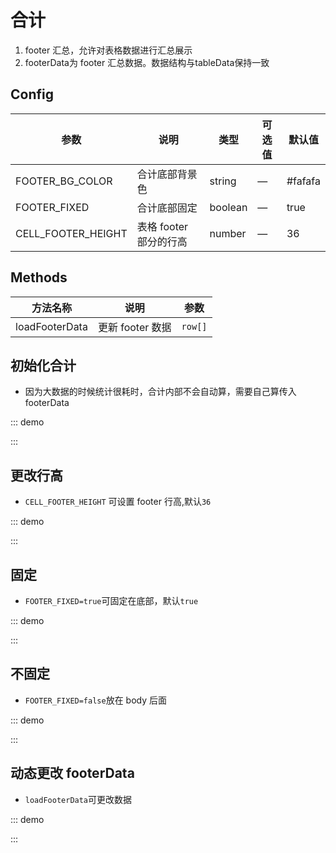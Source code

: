 # 合计

1. footer 汇总，允许对表格数据进行汇总展示
2. footerData为 footer 汇总数据。数据结构与tableData保持一致

## Config

| 参数               | 说明                   | 类型    | 可选值 | 默认值  |
| ------------------ | ---------------------- | ------- | ------ | ------- |
| FOOTER_BG_COLOR    | 合计底部背景色         | string  | —      | #fafafa |
| FOOTER_FIXED       | 合计底部固定           | boolean | —      | true    |
| CELL_FOOTER_HEIGHT | 表格 footer 部分的行高 | number  | —      | 36      |

## Methods

| 方法名称       | 说明             | 参数 |
| -------------- | ---------------- | ---- |
| loadFooterData | 更新 footer 数据 | `row[]` |

## 初始化合计

-   因为大数据的时候统计很耗时，合计内部不会自动算，需要自己算传入 footerData  

::: demo

<d-iframe src="/footer/base.html" style="min-height:320px"></d-iframe>
:::

## 更改行高

-   `CELL_FOOTER_HEIGHT` 可设置 footer 行高,默认`36`

::: demo

<d-iframe src="/footer/height.html" style="min-height:320px"></d-iframe>
:::

## 固定

-   `FOOTER_FIXED=true`可固定在底部，默认`true`

::: demo

<d-iframe src="/footer/fixed.html" style="min-height:320px"></d-iframe>
:::

## 不固定

-   `FOOTER_FIXED=false`放在 body 后面

::: demo

<d-iframe src="/footer/noFixed.html" style="min-height:320px"></d-iframe>
:::

## 动态更改 footerData

-   `loadFooterData`可更改数据

::: demo

<d-iframe src="/footer/loadData.html" style="min-height:320px"></d-iframe>
:::
